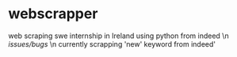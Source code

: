 # webscrapper
web scraping swe internship in Ireland using python from indeed \n
  *issues/bugs* \n
    currently scrapping 'new' keyword from indeed'

